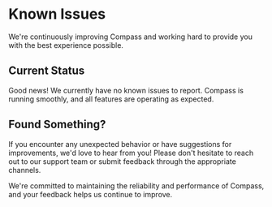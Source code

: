 # Known Issues

We're continuously improving Compass and working hard to provide you with the best experience possible.

## Current Status

Good news! We currently have no known issues to report. Compass is running smoothly, and all features are operating as expected.

## Found Something?

If you encounter any unexpected behavior or have suggestions for improvements, we'd love to hear from you! Please don't hesitate to reach out to our support team or submit feedback through the appropriate channels.

We're committed to maintaining the reliability and performance of Compass, and your feedback helps us continue to improve.
